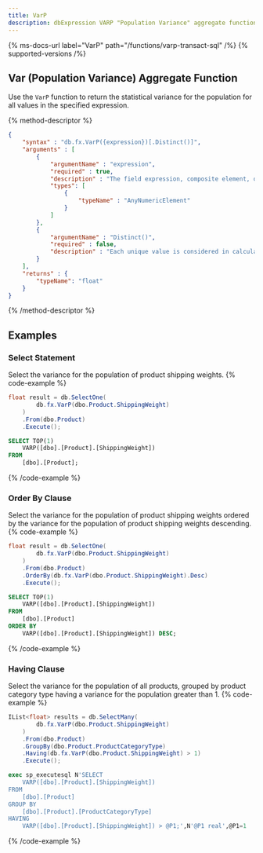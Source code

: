 ```yaml
---
title: VarP
description: dbExpression VARP "Population Variance" aggregate function
---
```


{% ms-docs-url label="VarP" path="/functions/varp-transact-sql" /%}
{% supported-versions /%}

## Var (Population Variance) Aggregate Function

Use the `VarP` function to return the statistical variance for the population for all values in the specified expression.

{% method-descriptor %}
```json
{
    "syntax" : "db.fx.VarP({expression})[.Distinct()]",
    "arguments" : [
        {
            "argumentName" : "expression",
            "required" : true,
            "description" : "The field expression, composite element, or function result to use in calculating the population variance.",
            "types": [
                { 
                    "typeName" : "AnyNumericElement"
                }
            ]
        },
        {
            "argumentName" : "Distinct()",
            "required" : false,
            "description" : "Each unique value is considered in calculating the population variance value."
        }        
    ],
    "returns" : {
        "typeName": "float"
    }
}
```
{% /method-descriptor %}

## Examples
### Select Statement
Select the variance for the population of product shipping weights.
{% code-example %}
```csharp
float result = db.SelectOne(
        db.fx.VarP(dbo.Product.ShippingWeight)
    )
    .From(dbo.Product)
    .Execute();
```
```sql
SELECT TOP(1)
	VARP([dbo].[Product].[ShippingWeight])
FROM
	[dbo].[Product];
```
{% /code-example %}

### Order By Clause
Select the variance for the population of product shipping weights ordered by the variance for the population of product shipping weights descending.
{% code-example %}
```csharp
float result = db.SelectOne(
        db.fx.VarP(dbo.Product.ShippingWeight)
    )
    .From(dbo.Product)
    .OrderBy(db.fx.VarP(dbo.Product.ShippingWeight).Desc)
    .Execute();
```
```sql
SELECT TOP(1)
	VARP([dbo].[Product].[ShippingWeight])
FROM
	[dbo].[Product]
ORDER BY
	VARP([dbo].[Product].[ShippingWeight]) DESC;
```
{% /code-example %}

### Having Clause
Select the variance for the population of all products, grouped by product
category type having a variance for the population greater than 1.
{% code-example %}
```csharp
IList<float> results = db.SelectMany(
        db.fx.VarP(dbo.Product.ShippingWeight)
    )
    .From(dbo.Product)
    .GroupBy(dbo.Product.ProductCategoryType)
    .Having(db.fx.VarP(dbo.Product.ShippingWeight) > 1)
    .Execute();
```
```sql
exec sp_executesql N'SELECT
	VARP([dbo].[Product].[ShippingWeight])
FROM
	[dbo].[Product]
GROUP BY
	[dbo].[Product].[ProductCategoryType]
HAVING
	VARP([dbo].[Product].[ShippingWeight]) > @P1;',N'@P1 real',@P1=1
```
{% /code-example %}
